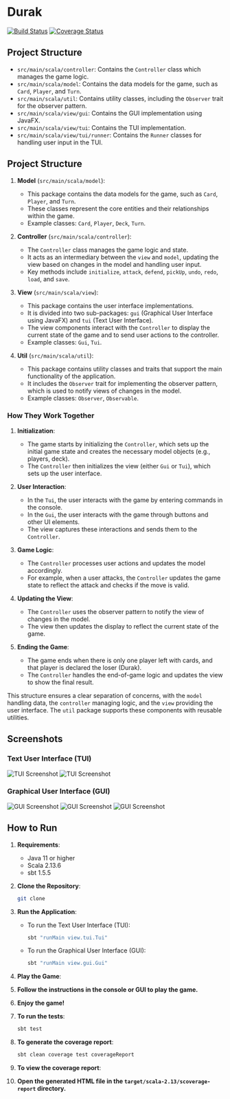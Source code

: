 # Durak
[![Build Status](https://app.travis-ci.com/patri9ck/durak.svg?token=tULKqvSxqUYQnFVsHvcu&branch=main)](https://app.travis-ci.com/patri9ck/durak)
[![Coverage Status](https://coveralls.io/repos/github/patri9ck/durak/badge.svg?branch=)](https://coveralls.io/github/patri9ck/durak?branch=)

## Project Structure

- `src/main/scala/controller`: Contains the `Controller` class which manages the game logic.
- `src/main/scala/model`: Contains the data models for the game, such as `Card`, `Player`, and `Turn`.
- `src/main/scala/util`: Contains utility classes, including the `Observer` trait for the observer pattern.
- `src/main/scala/view/gui`: Contains the GUI implementation using JavaFX.
- `src/main/scala/view/tui`: Contains the TUI implementation.
- `src/main/scala/view/tui/runner`: Contains the `Runner` classes for handling user input in the TUI.


## Project Structure

1. **Model** (`src/main/scala/model`):
    - This package contains the data models for the game, such as `Card`, `Player`, and `Turn`.
    - These classes represent the core entities and their relationships within the game.
    - Example classes: `Card`, `Player`, `Deck`, `Turn`.

2. **Controller** (`src/main/scala/controller`):
    - The `Controller` class manages the game logic and state.
    - It acts as an intermediary between the `view` and `model`, updating the view based on changes in the model and handling user input.
    - Key methods include `initialize`, `attack`, `defend`, `pickUp`, `undo`, `redo`, `load`, and `save`.

3. **View** (`src/main/scala/view`):
    - This package contains the user interface implementations.
    - It is divided into two sub-packages: `gui` (Graphical User Interface using JavaFX) and `tui` (Text User Interface).
    - The view components interact with the `Controller` to display the current state of the game and to send user actions to the controller.
    - Example classes: `Gui`, `Tui`.

4. **Util** (`src/main/scala/util`):
    - This package contains utility classes and traits that support the main functionality of the application.
    - It includes the `Observer` trait for implementing the observer pattern, which is used to notify views of changes in the model.
    - Example classes: `Observer`, `Observable`.

### How They Work Together

1. **Initialization**:
    - The game starts by initializing the `Controller`, which sets up the initial game state and creates the necessary model objects (e.g., players, deck).
    - The `Controller` then initializes the view (either `Gui` or `Tui`), which sets up the user interface.

2. **User Interaction**:
    - In the `Tui`, the user interacts with the game by entering commands in the console.
    - In the `Gui`, the user interacts with the game through buttons and other UI elements.
    - The view captures these interactions and sends them to the `Controller`.

3. **Game Logic**:
    - The `Controller` processes user actions and updates the model accordingly.
    - For example, when a user attacks, the `Controller` updates the game state to reflect the attack and checks if the move is valid.

4. **Updating the View**:
    - The `Controller` uses the observer pattern to notify the view of changes in the model.
    - The view then updates the display to reflect the current state of the game.

5. **Ending the Game**:
    - The game ends when there is only one player left with cards, and that player is declared the loser (Durak).
    - The `Controller` handles the end-of-game logic and updates the view to show the final result.

This structure ensures a clear separation of concerns, with the `model` handling data, the `controller` managing logic, and the `view` providing the user interface. The `util` package supports these components with reusable utilities.

## Screenshots

### Text User Interface (TUI)

![TUI Screenshot](src/main/resources/previews/tui_ingame1.png)
![TUI Screenshot](src/main/resources/previews/tui_ingame2.png)


### Graphical User Interface (GUI)
![GUI Screenshot](src/main/resources/previews/gui_startmenu.png)
![GUI Screenshot](src/main/resources/previews/gui_ingame1.png)
![GUI Screenshot](src/main/resources/previews/gui_ingame2.png)

## How to Run

1. **Requirements**:
    - Java 11 or higher
    - Scala 2.13.6
    - sbt 1.5.5

2. **Clone the Repository**:
    ```bash
    git clone
    ```
3. **Run the Application**:

    - To run the Text User Interface (TUI):
        ```bash
        sbt "runMain view.tui.Tui"
        ```
    - To run the Graphical User Interface (GUI):
        ```bash
        sbt "runMain view.gui.Gui"
        ```
4. **Play the Game**:
5. **Follow the instructions in the console or GUI to play the game.**
6. **Enjoy the game!**
7. **To run the tests**:
    ```bash
    sbt test
    ```
8. **To generate the coverage report**:
    ```bash
    sbt clean coverage test coverageReport
    ```
9. **To view the coverage report**:
10. **Open the generated HTML file in the `target/scala-2.13/scoverage-report` directory.**
 